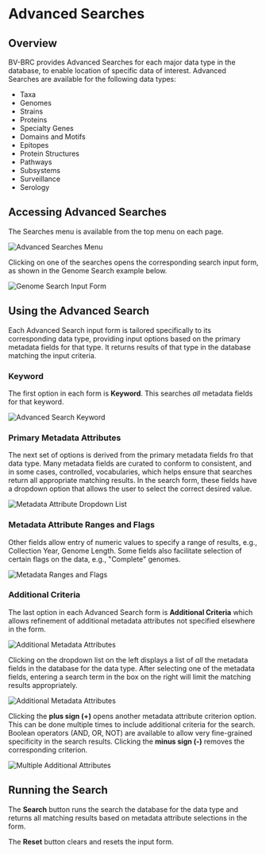 # Advanced Searches

## Overview

BV-BRC provides Advanced Searches for each major data type in the database, to enable location of specific data of interest. Advanced Searches are available for the following data types:

* Taxa
* Genomes
* Strains
* Proteins
* Specialty Genes
* Domains and Motifs
* Epitopes
* Protein Structures
* Pathways
* Subsystems
* Surveillance
* Serology

## Accessing Advanced Searches

The Searches menu is available from the top menu on each page. 

![Advanced Searches Menu](./images/searches_top_menu.png)

Clicking on one of the searches opens the corresponding search input form, as shown in the Genome Search example below.

![Genome Search Input Form](./images/search_form_genome.png)

## Using the Advanced Search

Each Advanced Search input form is tailored specifically to its corresponding data type, providing input options based on the primary metadata fields for that type. It returns results of that type in the database matching the input criteria.  

### Keyword

The first option in each form is **Keyword**. This searches *all* metadata fields for that keyword. 

![Advanced Search Keyword](./images/search_advanced_keyword.png)

### Primary Metadata Attributes
The next set of options is derived from the primary metadata fields fro that data type. Many metadata fields are curated to conform to consistent, and in some cases, controlled, vocabularies, which helps ensure that searches return all appropriate matching results. In the search form, these fields have a dropdown option that allows the user to select the correct desired value.  

![Metadata Attribute Dropdown List](./images/search_attribute_dropdown.png)

### Metadata Attribute Ranges and Flags

Other fields allow entry of numeric values to specify a range of results, e.g., Collection Year, Genome Length. Some fields also facilitate selection of certain flags on the data, e.g., "Complete" genomes.

![Metadata Ranges and Flags](./images/search_range_flag.png)

### Additional Criteria 

The last option in each Advanced Search form is **Additional Criteria** which allows refinement of additional metadata attributes not specified elsewhere in the form. 

![Additional Metadata Attributes](./images/search_additional_criteria.png)

Clicking on the dropdown list on the left displays a list of *all* the metadata fields in the database for the data type. After selecting one of the metadata fields, entering a search term in the box on the right will limit the matching results appropriately. 

![Additional Metadata Attributes](./images/search_metadata_field_list.png)

Clicking the **plus sign (+)** opens another metadata attribute criterion option. This can be done multiple times to include additional criteria for the search. Boolean operators (AND, OR, NOT) are available to allow very fine-grained specificity in the search results. Clicking the **minus sign (-)** removes the corresponding criterion.

![Multiple Additional Attributes](./images/search_add_criteria.png)

## Running the Search

The **Search** button runs the search the database for the data type and returns all matching results based on metadata attribute selections in the form.

The **Reset** button clears and resets the input form.